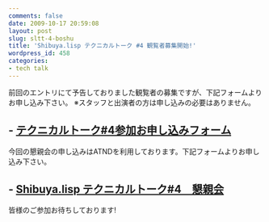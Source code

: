 ```yaml
---
comments: false
date: 2009-10-17 20:59:08
layout: post
slug: sltt-4-boshu
title: 'Shibuya.lisp テクニカルトーク #4 観覧者募集開始!'
wordpress_id: 458
categories:
- tech talk
---
```


前回のエントリにて予告しておりました観覧者の募集ですが、下記フォームよりお申し込み下さい。
※スタッフと出演者の方は申し込みの必要はありません。


## - [テクニカルトーク#4参加お申し込みフォーム](http://tips.lisp-users.org/talk/04/)


今回の懇親会の申し込みはATNDを利用しております。下記フォームよりお申し込み下さい。


## - [Shibuya.lisp テクニカルトーク#4　懇親会](http://atnd.org/events/1684)


皆様のご参加お待ちしております!

